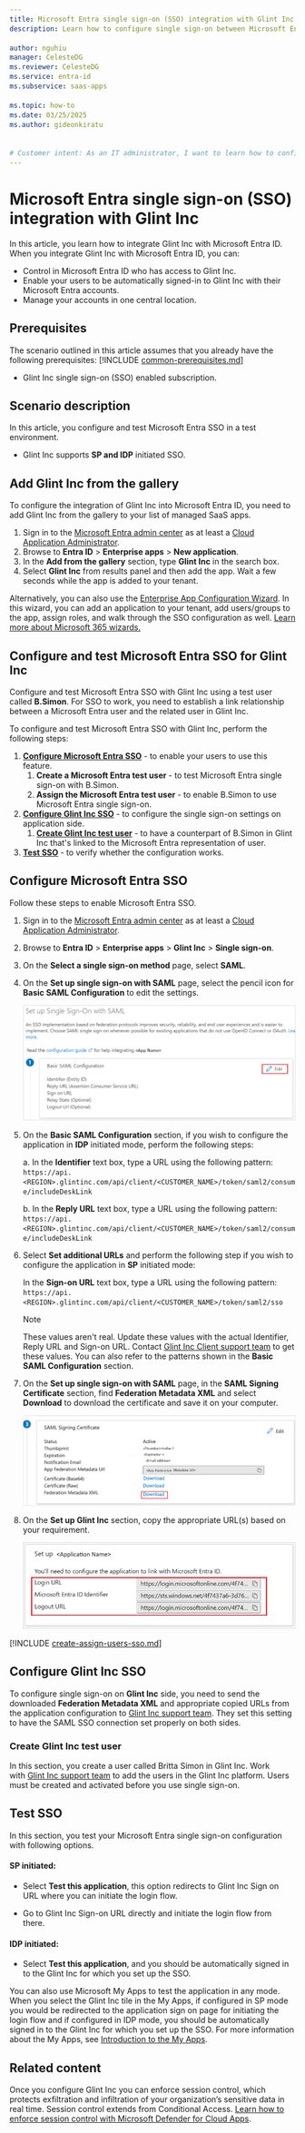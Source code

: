 ```yaml
---
title: Microsoft Entra single sign-on (SSO) integration with Glint Inc
description: Learn how to configure single sign-on between Microsoft Entra ID and Glint Inc.

author: nguhiu
manager: CelesteDG
ms.reviewer: CelesteDG
ms.service: entra-id
ms.subservice: saas-apps

ms.topic: how-to
ms.date: 03/25/2025
ms.author: gideonkiratu


# Customer intent: As an IT administrator, I want to learn how to configure single sign-on between Microsoft Entra ID and Glint Inc so that I can control who has access to Glint Inc, enable automatic sign-in with Microsoft Entra accounts, and manage my accounts in one central location.
---
```


# Microsoft Entra single sign-on (SSO) integration with Glint Inc

In this article,  you learn how to integrate Glint Inc with Microsoft Entra ID. When you integrate Glint Inc with Microsoft Entra ID, you can:

* Control in Microsoft Entra ID who has access to Glint Inc.
* Enable your users to be automatically signed-in to Glint Inc with their Microsoft Entra accounts.
* Manage your accounts in one central location.

## Prerequisites
The scenario outlined in this article assumes that you already have the following prerequisites:
[!INCLUDE [common-prerequisites.md](~/identity/saas-apps/includes/common-prerequisites.md)]
* Glint Inc single sign-on (SSO) enabled subscription.

## Scenario description

In this article,  you configure and test Microsoft Entra SSO in a test environment.

* Glint Inc supports **SP and IDP** initiated SSO.

## Add Glint Inc from the gallery

To configure the integration of Glint Inc into Microsoft Entra ID, you need to add Glint Inc from the gallery to your list of managed SaaS apps.

1. Sign in to the [Microsoft Entra admin center](https://entra.microsoft.com) as at least a [Cloud Application Administrator](~/identity/role-based-access-control/permissions-reference.md#cloud-application-administrator).
1. Browse to **Entra ID** > **Enterprise apps** > **New application**.
1. In the **Add from the gallery** section, type **Glint Inc** in the search box.
1. Select **Glint Inc** from results panel and then add the app. Wait a few seconds while the app is added to your tenant.

 Alternatively, you can also use the [Enterprise App Configuration Wizard](https://portal.office.com/AdminPortal/home?Q=Docs#/azureadappintegration). In this wizard, you can add an application to your tenant, add users/groups to the app, assign roles, and walk through the SSO configuration as well. [Learn more about Microsoft 365 wizards.](/microsoft-365/admin/misc/azure-ad-setup-guides)

<a name='configure-and-test-azure-ad-sso-for-glint-inc'></a>

## Configure and test Microsoft Entra SSO for Glint Inc

Configure and test Microsoft Entra SSO with Glint Inc using a test user called **B.Simon**. For SSO to work, you need to establish a link relationship between a Microsoft Entra user and the related user in Glint Inc.

To configure and test Microsoft Entra SSO with Glint Inc, perform the following steps:

1. **[Configure Microsoft Entra SSO](#configure-azure-ad-sso)** - to enable your users to use this feature.
    1. **Create a Microsoft Entra test user** - to test Microsoft Entra single sign-on with B.Simon.
    1. **Assign the Microsoft Entra test user** - to enable B.Simon to use Microsoft Entra single sign-on.
1. **[Configure Glint Inc SSO](#configure-glint-inc-sso)** - to configure the single sign-on settings on application side.
    1. **[Create Glint Inc test user](#create-glint-inc-test-user)** - to have a counterpart of B.Simon in Glint Inc that's linked to the Microsoft Entra representation of user.
1. **[Test SSO](#test-sso)** - to verify whether the configuration works.

<a name='configure-azure-ad-sso'></a>

## Configure Microsoft Entra SSO

Follow these steps to enable Microsoft Entra SSO.

1. Sign in to the [Microsoft Entra admin center](https://entra.microsoft.com) as at least a [Cloud Application Administrator](~/identity/role-based-access-control/permissions-reference.md#cloud-application-administrator).
1. Browse to **Entra ID** > **Enterprise apps** > **Glint Inc** > **Single sign-on**.
1. On the **Select a single sign-on method** page, select **SAML**.
1. On the **Set up single sign-on with SAML** page, select the pencil icon for **Basic SAML Configuration** to edit the settings.

   ![Edit Basic SAML Configuration](common/edit-urls.png)

1. On the **Basic SAML Configuration** section, if you wish to configure the application in **IDP** initiated mode, perform the following steps:

    a. In the **Identifier** text box, type a URL using the following pattern:
    `https://api.<REGION>.glintinc.com/api/client/<CUSTOMER_NAME>/token/saml2/consume/includeDeskLink`

    b. In the **Reply URL** text box, type a URL using the following pattern:
    `https://api.<REGION>.glintinc.com/api/client/<CUSTOMER_NAME>/token/saml2/consume/includeDeskLink`

1. Select **Set additional URLs** and perform the following step if you wish to configure the application in **SP** initiated mode:

    In the **Sign-on URL** text box, type a URL using the following pattern:
    `https://api.<REGION>.glintinc.com/api/client/<CUSTOMER_NAME>/token/saml2/sso`

	> [!NOTE]
	> These values aren't real. Update these values with the actual Identifier, Reply URL and Sign-on URL. Contact [Glint Inc Client support team](mailto:glint-ssosupport@linkedin.com) to get these values. You can also refer to the patterns shown in the **Basic SAML Configuration** section.

1. On the **Set up single sign-on with SAML** page, in the **SAML Signing Certificate** section,  find **Federation Metadata XML** and select **Download** to download the certificate and save it on your computer.

	![The Certificate download link](common/metadataxml.png)

1. On the **Set up Glint Inc** section, copy the appropriate URL(s) based on your requirement.

	![Copy configuration URLs](common/copy-configuration-urls.png)

<a name='create-an-azure-ad-test-user'></a>

[!INCLUDE [create-assign-users-sso.md](~/identity/saas-apps/includes/create-assign-users-sso.md)]

## Configure Glint Inc SSO

To configure single sign-on on **Glint Inc** side, you need to send the downloaded **Federation Metadata XML** and appropriate copied URLs from the application configuration to [Glint Inc support team](mailto:glint-ssosupport@linkedin.com). They set this setting to have the SAML SSO connection set properly on both sides.

### Create Glint Inc test user

In this section, you create a user called Britta Simon in Glint Inc. Work with [Glint Inc support team](mailto:glint-ssosupport@linkedin.com) to add the users in the Glint Inc platform. Users must be created and activated before you use single sign-on.

## Test SSO 

In this section, you test your Microsoft Entra single sign-on configuration with following options. 

#### SP initiated:

* Select **Test this application**, this option redirects to Glint Inc Sign on URL where you can initiate the login flow.  

* Go to Glint Inc Sign-on URL directly and initiate the login flow from there.

#### IDP initiated:

* Select **Test this application**, and you should be automatically signed in to the Glint Inc for which you set up the SSO. 

You can also use Microsoft My Apps to test the application in any mode. When you select the Glint Inc tile in the My Apps, if configured in SP mode you would be redirected to the application sign on page for initiating the login flow and if configured in IDP mode, you should be automatically signed in to the Glint Inc for which you set up the SSO. For more information about the My Apps, see [Introduction to the My Apps](https://support.microsoft.com/account-billing/sign-in-and-start-apps-from-the-my-apps-portal-2f3b1bae-0e5a-4a86-a33e-876fbd2a4510).

## Related content

Once you configure Glint Inc you can enforce session control, which protects exfiltration and infiltration of your organization’s sensitive data in real time. Session control extends from Conditional Access. [Learn how to enforce session control with Microsoft Defender for Cloud Apps](/cloud-app-security/proxy-deployment-aad).
